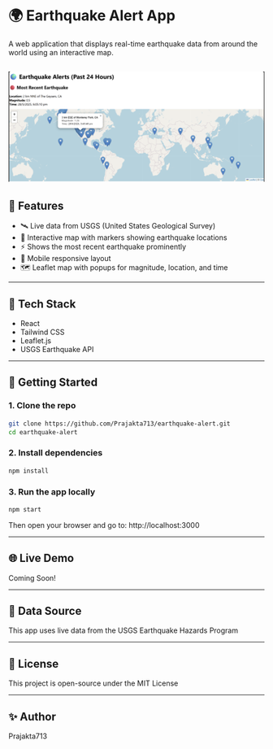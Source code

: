 # 🌍 Earthquake Alert App

A web application that displays real-time earthquake data from around the world using an interactive map.

![App Screenshot](./assets/Screenshot%202025-05-28%20183556.png)
---

## 📌 Features

- 🛰️ Live data from USGS (United States Geological Survey)
- 📍 Interactive map with markers showing earthquake locations
- ⚡ Shows the most recent earthquake prominently
- 📱 Mobile responsive layout
- 🗺️ Leaflet map with popups for magnitude, location, and time

---

## 🔧 Tech Stack

- React
- Tailwind CSS
- Leaflet.js
- USGS Earthquake API

---

## 🚀 Getting Started

### 1. Clone the repo

```bash
git clone https://github.com/Prajakta713/earthquake-alert.git
cd earthquake-alert
```
### 2. Install dependencies

```bash
npm install
```
### 3. Run the app locally

```bash
npm start
```
Then open your browser and go to: http://localhost:3000

---

## 🌐 Live Demo
Coming Soon!

---

## 📡 Data Source
This app uses live data from the USGS Earthquake Hazards Program

---

## 📄 License
This project is open-source under the MIT License

---

## ✨ Author
Prajakta713
